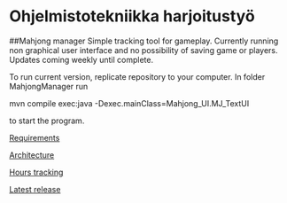 # Ohjelmistotekniikka harjoitustyö
##Mahjong manager
Simple tracking tool for gameplay.
Currently running non graphical user interface and no possibility of saving game or players.
Updates coming weekly until complete.


To run current version, replicate repository to your computer. In folder MahjongManager run 

mvn compile exec:java -Dexec.mainClass=Mahjong_UI.MJ_TextUI

to start the program.


[Requirements](documentation/REQUIREMENTS.md)


[Architecture](documentation/ARCHITECTURE.md)


[Hours tracking](hours/TRACKING.md)

[Latest release](releases/)
